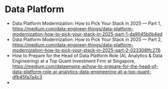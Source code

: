 


# Data Platform

- Data Platform Modernization: How to Pick Your Stack in 2025 — Part 1, https://medium.com/data-engineer-things/data-platform-modernization-how-to-pick-your-stack-in-2025-part-1-da9045b0b4ed
- Data Platform Modernization: How to Pick Your Stack in 2025 — Part 2, https://medium.com/data-engineer-things/data-platform-modernization-how-to-pick-your-stack-in-2025-part-2-023308ffc276
- How to Prepare for the Head of Data Platform Role (AI, Analytics & Data Engineering) at a Top Quant Investment Firm at Singapore, https://medium.com/dataempire-ai/how-to-prepare-for-the-head-of-data-platform-role-ai-analytics-data-engineering-at-a-top-quant-dfb45fa7a4c3
- 
